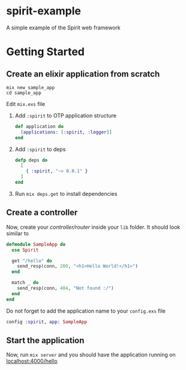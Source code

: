 # spirit-example

A simple example of the Spirit web framework

# Getting Started

## Create an elixir application from scratch

```
mix new sample_app
cd sample_app
```

Edit `mix.exs` file

1. Add `:spirit` to OTP application structure

    ```elixir
    def application do
      [applications: [:spirit, :logger]]
    end
    ```

2. Add `:spirit` to deps

    ```elixir
    defp deps do
      [
        { :spirit, "~> 0.0.1" }
      ]
    end
    ```

3. Run `mix deps.get` to install dependencies


## Create a controller

Now, create your _controller/router_ inside your `lib` folder. It should look similar to

```elixir
defmodule SampleApp do
  use Spirit

  get "/hello" do
    send_resp(conn, 200, "<h1>Hello World!</h1>")
  end

  match _ do
    send_resp(conn, 404, "Not found :/")
  end
end
```


Do not forget to add the application name to your `config.exs` file

```elixir
config :spirit, app: SampleApp
```

## Start the application

Now, run `mix server` and you should have the application running on [localhost:4000/hello](http://localhost:4000/hello)

